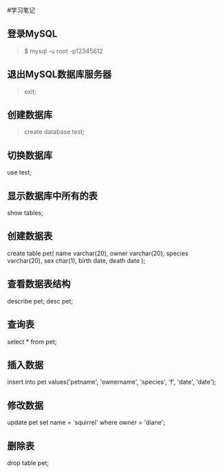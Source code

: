 #学习笔记
## 登录MySQL
> $ mysql -u root -p12345612

## 退出MySQL数据库服务器
> exit;

## 创建数据库
> create database test;

## 切换数据库
use test;

## 显示数据库中所有的表
show tables;

## 创建数据表
create table pet(
  name varchar(20),
  owner varchar(20),
  species varchar(20),
  sex char(1),
  birth date,
  death date
);

## 查看数据表结构
describe pet;
desc pet;

## 查询表
select * from pet;

## 插入数据
insert into pet values('petname', 'ownername', 'species', 'f', 'date', 'date');

## 修改数据
update pet set name = 'squirrel' where owner = 'diane';

## 删除表
drop table pet;





